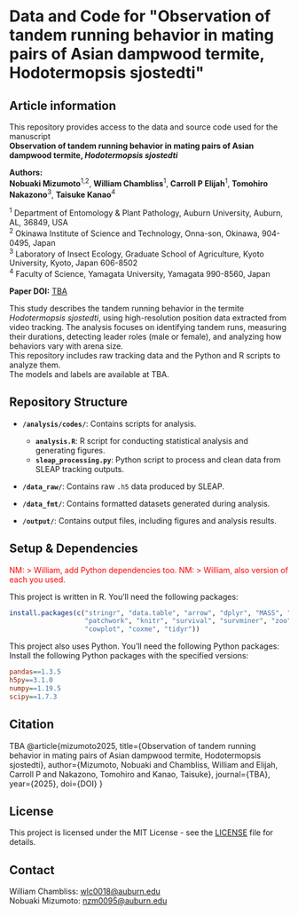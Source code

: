 # Data and Code for "Observation of tandem running behavior in mating pairs of Asian dampwood termite, Hodotermopsis sjostedti"
 
## Article information

This repository provides access to the data and source code used for the manuscript  
**Observation of tandem running behavior in mating pairs of Asian dampwood termite, _Hodotermopsis sjostedti_**

**Authors:**  
**Nobuaki Mizumoto**<sup>1,2</sup>, **William Chambliss**<sup>1</sup>, **Carroll P Elijah**<sup>1</sup>, **Tomohiro Nakazono**<sup>3</sup>, **Taisuke Kanao**<sup>4</sup>  

<sup>1</sup> Department of Entomology & Plant Pathology, Auburn University, Auburn, AL, 36849, USA<br>
<sup>2</sup> Okinawa Institute of Science and Technology, Onna-son, Okinawa, 904-0495, Japan<br>
<sup>3</sup> Laboratory of Insect Ecology, Graduate School of Agriculture, Kyoto University, Kyoto, Japan 606-8502<br>
<sup>4</sup> Faculty of Science, Yamagata University, Yamagata 990-8560, Japan<br>

**Paper DOI:** [TBA](XXX)

This study describes the tandem running behavior in the termite *Hodotermopsis sjostedti*, using high-resolution position data extracted from video tracking. The analysis focuses on identifying tandem runs, measuring their durations, detecting leader roles (male or female), and analyzing how behaviors vary with arena size.  
This repository includes raw tracking data and the Python and R scripts to analyze them.  
The models and labels are available at TBA.

## Repository Structure

- **`/analysis/codes/`**: Contains scripts for analysis.
  - **`analysis.R`**: R script for conducting statistical analysis and generating figures.
  - **`sleap_processing.py`**: Python script to process and clean data from SLEAP tracking outputs.
  
- **`/data_raw/`**: Contains raw `.h5` data produced by SLEAP.
- **`/data_fmt/`**: Contains formatted datasets generated during analysis.
- **`/output/`**: Contains output files, including figures and analysis results.

## Setup & Dependencies

<span style="color: red;">NM: > William, add Python dependencies too.</span>
<span style="color: red;">NM: > William, also version of each you used.</span>

This project is written in R. You’ll need the following packages:

```r
install.packages(c("stringr", "data.table", "arrow", "dplyr", "MASS", "ggplot2",
                   "patchwork", "knitr", "survival", "survminer", "zoo",
                   "cowplot", "coxme", "tidyr"))
```
This project also uses Python. You’ll need the following Python packages:
Install the following Python packages with the specified versions:

```ini
pandas==1.3.5
h5py==3.1.0
numpy==1.19.5
scipy==1.7.3
```

## Citation
TBA
@article{mizumoto2025, title={Observation of tandem running behavior in mating pairs of Asian dampwood termite, Hodotermopsis sjostedti}, author={Mizumoto, Nobuaki and Chambliss, William and Elijah, Carroll P and Nakazono, Tomohiro and Kanao, Taisuke}, journal={TBA}, year={2025}, doi={DOI} }

## License
This project is licensed under the MIT License - see the [LICENSE](LICENSE) file for details.

## Contact
William Chambliss: wlc0018@auburn.edu  
Nobuaki Mizumoto: nzm0095@auburn.edu

